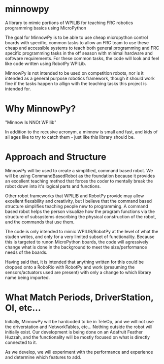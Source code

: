 # minnowpy
A library to mimic portions of WPILIB for teaching FRC robotics programming basics using MicroPython

The goal for MinnowPy is to be able to use cheap micropython control boards with specific, common tasks to allow an FRC team to use these cheap and accessible systems to teach both general programming and FRC specific programming tasks in the off season with minimal hardware and software requirements.  For these common tasks, the code will look and feel like code written using RobotPy WPILib.  

MinnowPy is not intended to be used on competition robots, nor is it intended as a general purpose robotics framework, though it should work fine if the tasks happen to allign with the teaching tasks this project is intended for.

# Why MinnowPy?
"Minnow Is NNOt WPIlib"

In addition to the recusive acronym, a minnow is small and fast, and kids of all ages like to try to catch them - just like this library should be.

# Approach and Structure
MinnowPy will be used to create a simplified, command based robot.  We will be using CommandBasedRobot as the foundation because it provides an excellent teaching method that forces the coder to mentally break the robot down into it's logical parts and functions.

Other robot frameworks that WPILIB and RobotPy provide may allow excellent flexability and creativity, but I believe that the command based structure simplifies teaching people new to programming. A command based robot helps the person visualize how the program functions via the structure of subsystems describing the physical construction of the robot, and the commands that use them.

The code is only intended to mimic WPILIB/RobotPy at the level of what the studen writes, and only for a very limited subset of functionality. Because this is targeted to runon MicroPython boards, the code will agressively change what is done in the background to meet the size/performance needs of the boards. 

Having said that, it is intended that anything written for this could be dropped onto a RoboRio with RobotPy and work (presuming the sensors/actuators used are present) with only a change to which library name being imported.

# What Match Periods, DriverStation, OI, etc...
Initially, MinnowPy will be hardcoded to be in TeleOp, and we will not use the driverstation and NetworkTables, etc...  Nothing outside the robot will initially exist. Our development is being done on an Adafruit Feather Huzzah, and the functionality will be mostly focused on what is directly connected to it.

As we develop, we will experiment with the performance and experience and determine which features to add. 



